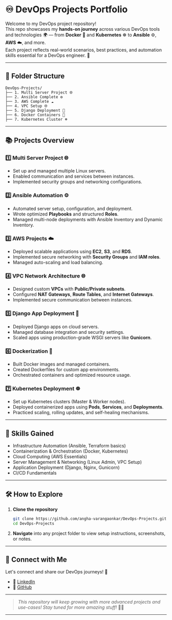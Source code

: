 # ♾️ DevOps Projects Portfolio

Welcome to my DevOps project repository!  
This repo showcases my **hands-on journey** across various DevOps tools and technologies 🌍 — from **Docker** 🐳 and **Kubernetes** ☸️ to **Ansible** ⚙️, **AWS** ☁️, and more.  
Each project reflects real-world scenarios, best practices, and automation skills essential for a DevOps engineer. 🚀

---

## 📂 Folder Structure

```
DevOps-Projects/
├── 1. Multi Server Project 🌐
├── 2. Ansible Complete ⚙️
├── 3. AWS Complete ☁️
├── 4. VPC Setup 🌐
├── 5. Django Deployment 🚀
├── 6. Docker Containers 🐳
├── 7. Kubernetes Cluster ☸️
```

---

## 📚 Projects Overview

### 1️⃣ Multi Server Project 🌐
- Set up and managed multiple Linux servers.
- Enabled communication and services between instances.
- Implemented security groups and networking configurations.

### 2️⃣ Ansible Automation ⚙️
- Automated server setup, configuration, and deployment.
- Wrote optimized **Playbooks** and structured **Roles**.
- Managed multi-node deployments with Ansible Inventory and Dynamic Inventory.

### 3️⃣ AWS Projects ☁️
- Deployed scalable applications using **EC2**, **S3**, and **RDS**.
- Implemented secure networking with **Security Groups** and **IAM roles**.
- Managed auto-scaling and load balancing.

### 4️⃣ VPC Network Architecture 🌐
- Designed custom **VPCs** with **Public/Private subnets**.
- Configured **NAT Gateways**, **Route Tables**, and **Internet Gateways**.
- Implemented secure communication between instances.

### 5️⃣ Django App Deployment 🚀
- Deployed Django apps on cloud servers.
- Managed database integration and security settings.
- Scaled apps using production-grade WSGI servers like **Gunicorn**.

### 6️⃣ Dockerization 🐳
- Built Docker images and managed containers.
- Created Dockerfiles for custom app environments.
- Orchestrated containers and optimized resource usage.

### 7️⃣ Kubernetes Deployment ☸️
- Set up Kubernetes clusters (Master & Worker nodes).
- Deployed containerized apps using **Pods**, **Services**, and **Deployments**.
- Practiced scaling, rolling updates, and self-healing mechanisms.

---

## 🎯 Skills Gained

- Infrastructure Automation (Ansible, Terraform basics)
- Containerization & Orchestration (Docker, Kubernetes)
- Cloud Computing (AWS Essentials)
- Server Management & Networking (Linux Admin, VPC Setup)
- Application Deployment (Django, Nginx, Gunicorn)
- CI/CD Fundamentals

---

## 🛠️ How to Explore

1. **Clone the repository**  
   ```bash
   git clone https://github.com/angha-varangaonkar/DevOps-Projects.git
   cd DevOps-Projects
   ```

2. **Navigate** into any project folder to view setup instructions, screenshots, or notes.

---

## 🤝 Connect with Me

Let's connect and share our DevOps journeys! 🚀  
- 💼 [LinkedIn](https://www.linkedin.com/in/angha16/)
- 🐙 [GitHub](https://github.com/angha-varangaonkar)

---

> _This repository will keep growing with more advanced projects and use-cases! Stay tuned for more amazing stuff!_ 🎯✨

---
